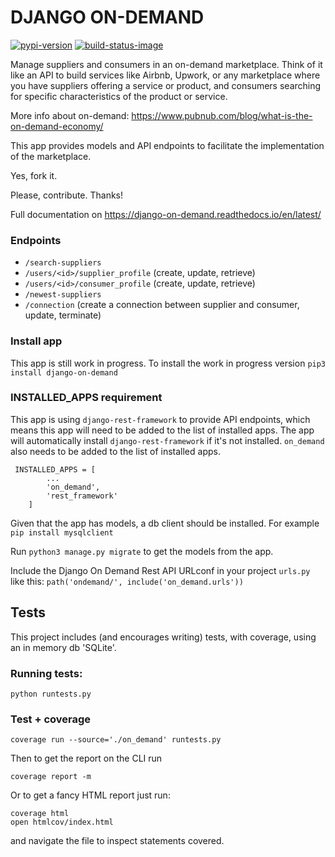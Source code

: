 # DJANGO ON-DEMAND

[![pypi-version]][pypi]
[![build-status-image]][travis]

[pypi-version]: https://img.shields.io/pypi/v/django-on-demand.svg
[pypi]: https://pypi.org/project/django-on-demand/
[build-status-image]: https://travis-ci.org/piraidev/django-on-demand.svg?branch=master
[travis]: https://travis-ci.org/piraidev/django-on-demand

Manage suppliers and consumers in an on-demand marketplace. 
Think of it like an API to build services like Airbnb, Upwork, or any marketplace where you have suppliers offering a service or product, and consumers searching for specific characteristics of the product or service.

More info about on-demand: https://www.pubnub.com/blog/what-is-the-on-demand-economy/

This app provides models and API endpoints to facilitate the implementation of the marketplace.


Yes, fork it.

Please, contribute.
Thanks!

Full documentation on https://django-on-demand.readthedocs.io/en/latest/

### Endpoints


* ``/search-suppliers``
* ``/users/<id>/supplier_profile`` (create, update, retrieve)
* ``/users/<id>/consumer_profile`` (create, update, retrieve)
* ``/newest-suppliers``
* ``/connection`` (create a connection between supplier and consumer, update, terminate)


### Install app
This app is still work in progress. To install the work in progress version 
`pip3 install django-on-demand`

### INSTALLED_APPS requirement
This app is using `django-rest-framework` to provide API endpoints, which means this app will need to be added to the list of installed apps.
The app will automatically install `django-rest-framework` if it's not installed.
`on_demand` also needs to be added to the list of installed apps.
```
 INSTALLED_APPS = [
        ...
        'on_demand',
        'rest_framework'
    ]
```

Given that the app has models, a db client should be installed. For example `pip install mysqlclient`

Run `python3 manage.py migrate` to get the models from the app.

Include the Django On Demand Rest API URLconf in your project `urls.py` like this: `path('ondemand/', include('on_demand.urls'))`

## Tests

This project includes (and encourages writing) tests, with coverage, using an in memory db 'SQLite'.

### Running tests:
```
python runtests.py 
````

### Test + coverage
```
coverage run --source='./on_demand' runtests.py
```

Then to get the report on the CLI run
```
coverage report -m
```

Or to get a fancy HTML report just run:
```
coverage html
open htmlcov/index.html
```
and navigate the file to inspect statements covered.